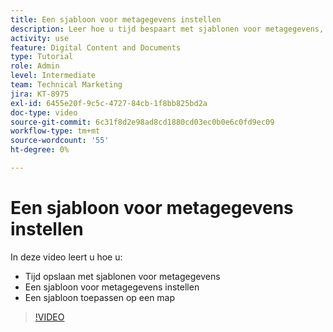 ```yaml
---
title: Een sjabloon voor metagegevens instellen
description: Leer hoe u tijd bespaart met sjablonen voor metagegevens, een sjabloon voor metagegevens instelt en een sjabloon toepast op een map in [!UICONTROL Workfront DAM] .
activity: use
feature: Digital Content and Documents
type: Tutorial
role: Admin
level: Intermediate
team: Technical Marketing
jira: KT-8975
exl-id: 6455e20f-9c5c-4727-84cb-1f8bb825bd2a
doc-type: video
source-git-commit: 6c31f8d2e98ad8cd1880cd03ec0b0e6c0fd9ec09
workflow-type: tm+mt
source-wordcount: '55'
ht-degree: 0%

---
```


# Een sjabloon voor metagegevens instellen

In deze video leert u hoe u:

* Tijd opslaan met sjablonen voor metagegevens
* Een sjabloon voor metagegevens instellen
* Een sjabloon toepassen op een map

>[!VIDEO](https://video.tv.adobe.com/v/335238/?quality=12&learn=on)
